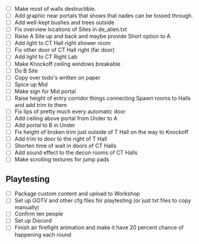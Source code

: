 - [ ] Make most of walls destructible.
- [ ] Add graphic near portals that shows that nades can be tossed through.
- [ ] Add well-kept bushes and trees outside
- [ ] Fix overview locations of Sites in de_alien.txt
- [ ] Raise A Site up and back and maybe provide Short option to A
- [ ] Add light to CT Hall right shower room
- [ ] Fix other door of CT Hall right (far door)
- [ ] Add light to CT Right Lab
- [ ] Make Knockoff ceiling windows breakable
- [ ] Do B Site
- [ ] Copy over todo's written on paper
- [ ] Spice up Mid
- [ ] Make sign for Mid portal
- [ ] Raise height of entry corridor things connecting Spawn rooms to Halls and add trim to them
- [ ] Fix lips of pretty much every automatic door
- [ ] Add ceiling above portal from Under to A
- [ ] Add portal to B in Under
- [ ] Fix height of broken trim just outside of T Hall on the way to Knockoff
- [ ] Add trim to door to the right of T Hall
- [ ] Shorten time of wait in doors of CT Halls
- [ ] Add sound effect to the decon rooms of CT Halls
- [ ] Make scrolling textures for jump pads

## Playtesting

- [ ] Package custom content and upload to Workshop
- [ ] Set up GOTV and other cfg files for playtesting (or just txt files to copy manually)
- [ ] Confirm ten people
- [ ] Set up Discord
- [ ] Finish air firefight animation and make it have 20 percent chance of happening each round
